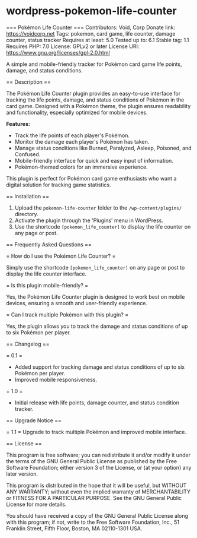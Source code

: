 # wordpress-pokemon-life-counter

=== Pokémon Life Counter ===
Contributors: Void, Corp
Donate link: https://voidcorp.net
Tags: pokemon, card game, life counter, damage counter, status tracker
Requires at least: 5.0
Tested up to: 6.1
Stable tag: 1.1
Requires PHP: 7.0
License: GPLv2 or later
License URI: https://www.gnu.org/licenses/gpl-2.0.html

A simple and mobile-friendly tracker for Pokémon card game life points, damage, and status conditions.

== Description ==

The Pokémon Life Counter plugin provides an easy-to-use interface for tracking the life points, damage, and status conditions of Pokémon in the card game. Designed with a Pokémon theme, the plugin ensures readability and functionality, especially optimized for mobile devices.

**Features:**

- Track the life points of each player's Pokémon.
- Monitor the damage each player's Pokémon has taken.
- Manage status conditions like Burned, Paralyzed, Asleep, Poisoned, and Confused.
- Mobile-friendly interface for quick and easy input of information.
- Pokémon-themed colors for an immersive experience.

This plugin is perfect for Pokémon card game enthusiasts who want a digital solution for tracking game statistics.

== Installation ==

1. Upload the `pokemon-life-counter` folder to the `/wp-content/plugins/` directory.
2. Activate the plugin through the 'Plugins' menu in WordPress.
3. Use the shortcode `[pokemon_life_counter]` to display the life counter on any page or post.

== Frequently Asked Questions ==

= How do I use the Pokémon Life Counter? =

Simply use the shortcode `[pokemon_life_counter]` on any page or post to display the life counter interface.

= Is this plugin mobile-friendly? =

Yes, the Pokémon Life Counter plugin is designed to work best on mobile devices, ensuring a smooth and user-friendly experience.

= Can I track multiple Pokémon with this plugin? =

Yes, the plugin allows you to track the damage and status conditions of up to six Pokémon per player.


== Changelog ==

= 0.1 =
* Added support for tracking damage and status conditions of up to six Pokémon per player.
* Improved mobile responsiveness.

= 1.0 =
* Initial release with life points, damage counter, and status condition tracker.

== Upgrade Notice ==

= 1.1 =
Upgrade to track multiple Pokémon and improved mobile interface.

== License ==

This program is free software; you can redistribute it and/or modify it under the terms of the GNU General Public License as published by the Free Software Foundation; either version 3 of the License, or (at your option) any later version.

This program is distributed in the hope that it will be useful, but WITHOUT ANY WARRANTY; without even the implied warranty of MERCHANTABILITY or FITNESS FOR A PARTICULAR PURPOSE. See the GNU General Public License for more details.

You should have received a copy of the GNU General Public License along with this program; if not, write to the Free Software Foundation, Inc., 51 Franklin Street, Fifth Floor, Boston, MA 02110-1301 USA.
